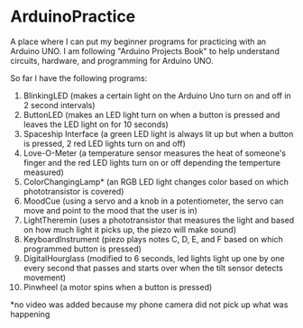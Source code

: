 # ArduinoPractice
A place where I can put my beginner programs for practicing with an Arduino UNO. I am following "Arduino Projects Book" to help understand circuits, hardware, and programming for Arduino UNO.

So far I have the following programs: 
1. BlinkingLED (makes a certain light on the Arduino Uno turn on and off in 2 second intervals)
2. ButtonLED (makes an LED light turn on when a button is pressed and leaves the LED light on for 10 seconds)
3. Spaceship Interface (a green LED light is always lit up but when a button is pressed, 2 red LED lights turn on and off)
4. Love-O-Meter (a temperature sensor measures the heat of someone's finger and the red LED lights turn on or off depending       the temperture measured)
5. ColorChangingLamp* (an RGB LED light changes color based on which phototransistor is covered)
6. MoodCue (using a servo and a knob in a potentiometer, the servo can move and point to the mood that the user is in)
7. LightTheremin (uses a phototransistor that measures the light and based on how much light it picks up, the piezo will make     sound)
8. KeyboardInstrument (piezo plays notes C, D, E, and F based on which programmed button is pressed) 
9. DigitalHourglass (modified to 6 seconds, led lights light up one by one every second that passes and starts over when the tilt sensor detects movement)
10. Pinwheel (a motor spins when a button is pressed)



*no video was added because my phone camera did not pick up what was happening 
